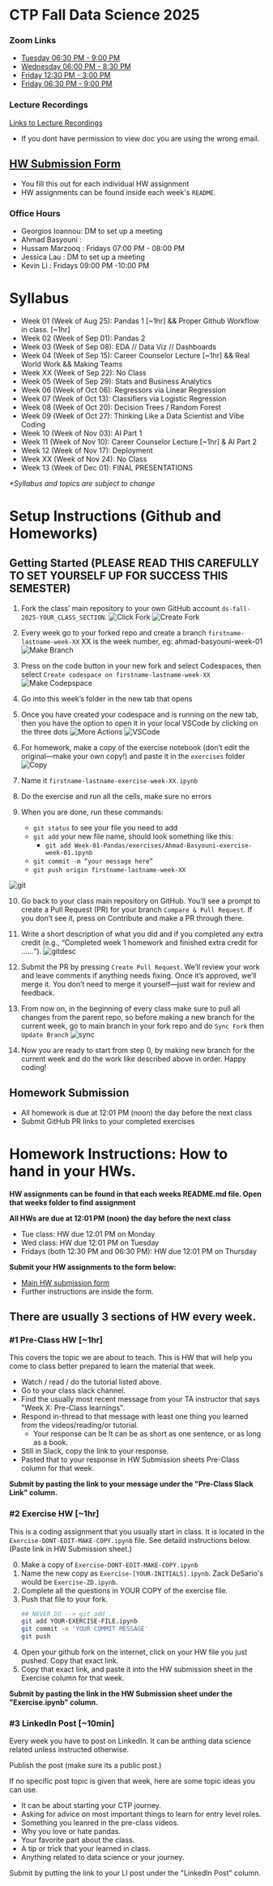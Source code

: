 # CTP Fall Data Science 2025 

### Zoom Links 
* [Tuesday   06:30 PM - 9:00 PM](https://us02web.zoom.us/j/81512566867?pwd=gRmOCv1vUDzM764HaZLlguGnWQnzr3.1)
* [Wednesday 06:00 PM - 8:30 PM](https://us02web.zoom.us/j/85654459409?pwd=KnAv3QSawnXZ6b2bMdz4W5rApKNrZK.1) 
* [Friday    12:30 PM - 3:00 PM](https://us02web.zoom.us/j/89154679761?pwd=hSEbt2GEo4WPRnO2dQURhuG9blWnED.1)
* [Friday    06:30 PM - 9:00 PM](https://us02web.zoom.us/j/89892493674?pwd=vnQAVLQmIbuH7vF30D12cCpXvYI5CO.1)

### Lecture Recordings 
[Links to Lecture Recordings](https://drive.google.com/drive/folders/1i4LCYMPpViZcsd1pTAuscS2IDt5PmPw6) 
- If you dont have permission to view doc you are using the wrong email.

## [HW Submission Form](https://forms.gle/Ea1TnJ6D2NT6otBV9)
* You fill this out for each individual HW assignment
* HW assignments can be found inside each week's `README`.

### Office Hours
* Georgios Ioannou: DM to set up a meeting
* Ahmad Basyouni  :
* Hussam Marzooq  : Fridays 07:00 PM - 08:00 PM
* Jessica Lau     : DM to set up a meeting
* Kevin Li        : Fridays 09:00 PM -10:00 PM

# Syllabus

* Week 01 (Week of Aug 25): Pandas 1 [~1hr]  &&  Proper Github Workflow in class. [~1hr]
* Week 02 (Week of Sep 01): Pandas 2
* Week 03 (Week of Sep 08): EDA // Data Viz // Dashboards
* Week 04 (Week of Sep 15): Career Counselor Lecture [~1hr] && Real World Work && Making Teams
* Week XX (Week of Sep 22): No Class
* Week 05 (Week of Sep 29): Stats and Business Analytics 
* Week 06 (Week of Oct 06): Regressors via Linear Regression 
* Week 07 (Week of Oct 13): Classifiers via Logistic Regression 
* Week 08 (Week of Oct 20): Decision Trees / Random Forest 
* Week 09 (Week of Oct 27): Thinking Like a Data Scientist and Vibe Coding
* Week 10 (Week of Nov 03): AI Part 1
* Week 11 (Week of Nov 10): Career Counselor Lecture [~1hr] & AI Part 2
* Week 12 (Week of Nov 17): Deployment
* Week XX (Week of Nov 24): No Class
* Week 13 (Week of Dec 01): FINAL PRESENTATIONS

_*Syllabus and topics are subject to change_

# Setup Instructions (Github and Homeworks)

## Getting Started (PLEASE READ THIS CAREFULLY TO SET YOURSELF UP FOR SUCCESS THIS SEMESTER)
1. Fork the class’ main repository to your own GitHub account `ds-fall-2025-YOUR_CLASS_SECTION`.
![Click Fork](readme_images/click_fork.png)
![Create Fork](readme_images/create_fork.png)

2. Every week go to your forked repo and create a branch `firstname-lastname-week-XX` XX is the week number, eg: ahmad-basyouni-week-01
![Make Branch](readme_images/make_branch.png)

3. Press on the code button in your new fork and select Codespaces, then select `Create codespace on firstname-lastname-week-XX`
![Make Codepspace](readme_images/codespace.png)

4. Go into this week’s folder in the new tab that opens

5. Once you have created your codespace and is running on the new tab, then you have the option to open it in your local VSCode by clicking on the three dots
![More Actions](readme_images/more_actions.png)
![VSCode](readme_images/vscode.png)

6. For homework, make a copy of the exercise notebook (don’t edit the original—make your own copy!) and paste it in the `exercises` folder
![Copy](readme_images/copy.png)

7. Name it `firstname-lastname-exercise-week-XX.ipynb`

8. Do the exercise and run all the cells, make sure no errors

9. When you are done, run these commands:
    - `git status` to see your file you need to add
    - `git add` your new file name, should look something like this:
        - `git add Week-01-Pandas/exercises/Ahmad-Basyouni-exercise-week-01.ipynb`
    - `git commit -m “your message here”`
    - `git push origin firstname-lastname-week-XX`
  
![git](readme_images/git.png)

10. Go back to your class main repository on GitHub. You’ll see a prompt to create a Pull Request (PR) for your branch `Compare & Pull Request`. If you don’t see it, press on Contribute and make a PR through there.

11. Write a short description of what you did and if you completed any extra credit (e.g., “Completed week 1 homework and finished extra credit for ......“).
![gitdesc](readme_images/gitdesc.png)

12. Submit the PR by pressing `Create Pull Request`. We’ll review your work and leave comments if anything needs fixing. Once it’s approved, we’ll merge it. You don’t need to merge it yourself—just wait for review and feedback.

13. From now on, in the beginning of every class make sure to pull all changes from the parent repo, so before making a new branch for the current week, go to main branch in your fork repo and do `Sync Fork` then `Update Branch`
![sync](readme_images/sync.png)

14. Now you are ready to start from step 0, by making new branch for the current week and do the work like described above in order. Happy coding!

## Homework Submission
- All homework is due at 12:01 PM (noon) the day before the next class
- Submit GitHub PR links to your completed exercises
# Homework Instructions: How to hand in your HWs.
__HW assignments can be found in that each weeks README.md file. Open that weeks folder to find assignment__

__All HWs are due at 12:01 PM (noon) the day before the next class__

* Tue class: HW due 12:01 PM on Monday
* Wed class: HW due 12:01 PM on Tuesday
* Fridays (both 12:30 PM and 06:30 PM): HW due 12:01 PM on Thursday

__Submit your HW assignments to the form below:__
* [Main HW submission form](https://forms.gle/Ea1TnJ6D2NT6otBV9)
* Further instructions are inside the form.


## There are usually 3 sections of HW every week.

### #1 Pre-Class HW [~1hr]
This covers the topic we are about to teach.  This is HW that will help you come to class better prepared to learn the material that week. 
* Watch / read / do the tutorial listed above. 
* Go to your class slack channel.  
* Find the usually most recent message from your TA instructor that says "Week X: Pre-Class learnings". 
* Respond in-thread to that message with least one thing you learned from the videos/reading/or tutorial. 
	* Your response can be It can be as short as one sentence, or as long as a book. 
* Still in Slack, copy the link to your response. 
* Pasted that to your response in HW Submission sheets Pre-Class column for that week.

__Submit by pasting the link to your message under the "Pre-Class Slack Link" column.__ 

### #2 Exercise HW [~1hr]
This is a coding assignment that you usually start in class.  It is located in the `Exercise-DONT-EDIT-MAKE-COPY.ipynb` file.  See detaild instructions below. (Paste link in HW Submission sheet.)

0. Make a copy of `Exercise-DONT-EDIT-MAKE-COPY.ipynb`
0. Name the new copy as `Exercise-[YOUR-INITIALS].ipynb`. Zack DeSario's would be `Exercise-ZD.ipynb`.
0. Complete all the questions in YOUR COPY of the exercise file.
0. Push that file to your fork. 
    ```bash
    ## NEVER DO --> git add .
    git add YOUR-EXERCISE-FILE.ipynb
    git commit -m 'YOUR COMMIT MESSAGE'
    git push
    ```
0. Open your github fork on the internet, click on your HW file you just pushed. Copy that exact link. 
0. Copy that exact link, and paste it into the HW submission sheet in the Exercise column for that week. 

__Submit by pasting the link in the HW Submission sheet under the "Exercise.ipynb" column.__

### #3 LinkedIn Post [~10min]
Every week you have to post on LinkedIn. It can be anthing data science related unless instructed otherwise. 

Publish the post (make sure its a public post.) 

If no specific post topic is given that week, here are some topic ideas you can use. 
* It can be about starting your CTP journey. 
* Asking for advice on most important things to learn for entry level roles. 
* Something you leanred in the pre-class videos. 
* Why you love or hate pandas. 
* Your favorite part about the class. 
* A tip or trick that your learned in class. 
* Anything related to data science or your journey. 

Submit by putting the link to your LI post under the "LinkedIn Post" column. 
